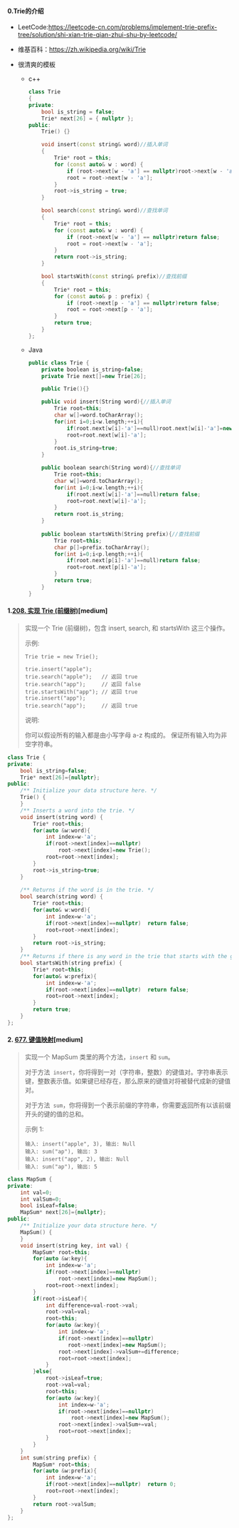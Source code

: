 #### 0.Trie的介绍

* LeetCode:https://leetcode-cn.com/problems/implement-trie-prefix-tree/solution/shi-xian-trie-qian-zhui-shu-by-leetcode/

* 维基百科：https://zh.wikipedia.org/wiki/Trie

* 很清爽的模板

  * c++

    ```c++
    class Trie
    {
    private:
    	bool is_string = false;
    	Trie* next[26] = { nullptr };
    public:
    	Trie() {}
    
    	void insert(const string& word)//插入单词
    	{
    		Trie* root = this;
    		for (const auto& w : word) {
    			if (root->next[w - 'a'] == nullptr)root->next[w - 'a'] = new Trie();
    			root = root->next[w - 'a'];
    		}
    		root->is_string = true;
    	}
    
    	bool search(const string& word)//查找单词
    	{
    		Trie* root = this;
    		for (const auto& w : word) {
    			if (root->next[w - 'a'] == nullptr)return false;
    			root = root->next[w - 'a'];
    		}
    		return root->is_string;
    	}
    
    	bool startsWith(const string& prefix)//查找前缀
    	{
    		Trie* root = this;
    		for (const auto& p : prefix) {
    			if (root->next[p - 'a'] == nullptr)return false;
    			root = root->next[p - 'a'];
    		}
    		return true;
    	}
    };
    ```

    

  * Java

    ```c++
    public class Trie {
        private boolean is_string=false;
        private Trie next[]=new Trie[26];
    
        public Trie(){}
    
        public void insert(String word){//插入单词
            Trie root=this;
            char w[]=word.toCharArray();
            for(int i=0;i<w.length;++i){
                if(root.next[w[i]-'a']==null)root.next[w[i]-'a']=new Trie();
                root=root.next[w[i]-'a'];
            }
            root.is_string=true;
        }
    
        public boolean search(String word){//查找单词
            Trie root=this;
            char w[]=word.toCharArray();
            for(int i=0;i<w.length;++i){
                if(root.next[w[i]-'a']==null)return false;
                root=root.next[w[i]-'a'];
            }
            return root.is_string;
        }
        
        public boolean startsWith(String prefix){//查找前缀
            Trie root=this;
            char p[]=prefix.toCharArray();
            for(int i=0;i<p.length;++i){
                if(root.next[p[i]-'a']==null)return false;
                root=root.next[p[i]-'a'];
            }
            return true;
        }
    }
    ```

#### 1.[208. 实现 Trie (前缀树)](https://leetcode-cn.com/problems/implement-trie-prefix-tree/)[medium]

> 实现一个 Trie (前缀树)，包含 insert, search, 和 startsWith 这三个操作。
>
> 示例:
>
> ```shili
> Trie trie = new Trie();
> 
> trie.insert("apple");
> trie.search("apple");   // 返回 true
> trie.search("app");     // 返回 false
> trie.startsWith("app"); // 返回 true
> trie.insert("app");   
> trie.search("app");     // 返回 true
> ```
>
> 说明:
>
> 你可以假设所有的输入都是由小写字母 a-z 构成的。
> 保证所有输入均为非空字符串。

```c++
class Trie {
private:
    bool is_string=false;
    Trie* next[26]={nullptr};
public:
    /** Initialize your data structure here. */
    Trie() {
    }
    /** Inserts a word into the trie. */
    void insert(string word) {
        Trie* root=this;
        for(auto &w:word){
            int index=w-'a';
            if(root->next[index]==nullptr) 
                root->next[index]=new Trie();
            root=root->next[index];
        }
        root->is_string=true;
    }
    
    /** Returns if the word is in the trie. */
    bool search(string word) {
        Trie* root=this;
        for(auto& w:word){
            int index=w-'a';
            if(root->next[index]==nullptr)  return false;
            root=root->next[index];
        }
        return root->is_string;
    }
    /** Returns if there is any word in the trie that starts with the given prefix. */
    bool startsWith(string prefix) {
        Trie* root=this;
        for(auto& w:prefix){
            int index=w-'a';
            if(root->next[index]==nullptr)  return false;
            root=root->next[index]; 
        }
        return true;
    }
};
```



#### 2. [677. 键值映射](https://leetcode-cn.com/problems/map-sum-pairs/)[medium]

> 实现一个 MapSum 类里的两个方法，`insert` 和 `sum`。
>
> 对于方法` insert`，你将得到一对（字符串，整数）的键值对。字符串表示键，整数表示值。如果键已经存在，那么原来的键值对将被替代成新的键值对。
>
> 对于方法` sum`，你将得到一个表示前缀的字符串，你需要返回所有以该前缀开头的键的值的总和。
>
> 示例 1:
>
> ```shili
> 输入: insert("apple", 3), 输出: Null
> 输入: sum("ap"), 输出: 3
> 输入: insert("app", 2), 输出: Null
> 输入: sum("ap"), 输出: 5
> ```

```c++
class MapSum {
private:
    int val=0;
    int valSum=0;
    bool isLeaf=false;
    MapSum* next[26]={nullptr};
public:
    /** Initialize your data structure here. */
    MapSum() {
    }
    void insert(string key, int val) {
        MapSum* root=this;
        for(auto &w:key){
            int index=w-'a';
            if(root->next[index]==nullptr)  
                root->next[index]=new MapSum();
            root=root->next[index];
        }
        if(root->isLeaf){
            int difference=val-root->val;
            root->val=val;
            root=this;
            for(auto &w:key){
                int index=w-'a';
                if(root->next[index]==nullptr)  
                   root->next[index]=new MapSum();
                root->next[index]->valSum+=difference;
                root=root->next[index];
            }
        }else{
            root->isLeaf=true;
            root->val=val;
            root=this;
            for(auto &w:key){
                int index=w-'a';
                if(root->next[index]==nullptr)  
                    root->next[index]=new MapSum();
                root->next[index]->valSum+=val;
                root=root->next[index];
            }
        }
    }
    int sum(string prefix) {
        MapSum* root=this;
        for(auto &w:prefix){
            int index=w-'a';
            if(root->next[index]==nullptr)  return 0;
            root=root->next[index];
        } 
        return root->valSum;
    }
};
```

